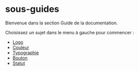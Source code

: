 # sous-guides

Bienvenue dans la section Guide de la documentation.

Choisissez un sujet dans le menu à gauche pour commencer :

- [Logo](./logo.md)
- [Couleur](./couleur.md)
- [Typographie](./typographie.md)
- [Bouton](./bouton.md)
- [Statut](./statut.md)
